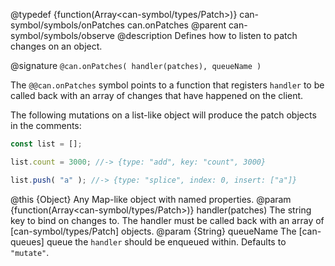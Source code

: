 @typedef {function(Array<can-symbol/types/Patch>)} can-symbol/symbols/onPatches can.onPatches
@parent can-symbol/symbols/observe
@description Defines how to listen to patch changes on an object.

@signature `@can.onPatches( handler(patches), queueName )`

The `@@can.onPatches` symbol points to a function that registers
`handler` to be called back with an array of changes that have happened
on the client.  

The following mutations on a list-like object will
produce the patch objects in the comments:

```js
const list = [];

list.count = 3000; //-> {type: "add", key: "count", 3000}

list.push( "a" ); //-> {type: "splice", index: 0, insert: ["a"]}
```

@this {Object} Any Map-like object with named properties.
@param {function(Array<can-symbol/types/Patch>)} handler(patches) The
string key to bind on changes to.  The handler must be called back with an
array of [can-symbol/types/Patch] objects.
@param {String} queueName The [can-queues] queue the `handler`
should be enqueued within.  Defaults to `"mutate"`.
